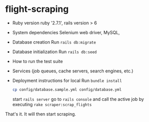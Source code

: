 # flight-scraping

* Ruby version
  ruby '2.7.1', rails version > 6

* System dependencies
  Selenium web driver, MySQL,

* Database creation
  Run `rails db:migrate`

* Database initialization
  Run `rails db:seed`

* How to run the test suite

* Services (job queues, cache servers, search engines, etc.)

* Deployment instructions for local
  Run `bundle install`
  ```bash
  cp config/database.sample.yml config/database.yml
  ```
  start `rails server`
  go to `rails console` and call the active job by executing `rake scraper:scrap_flights`

That's it. It will then start scraping.